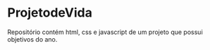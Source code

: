 # ProjetodeVida
Repositório contém html, css e javascript de um projeto que possui objetivos do ano.
